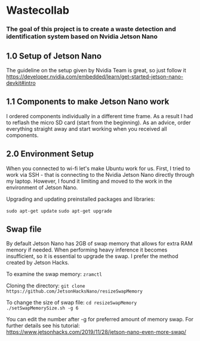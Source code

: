 # Wastecollab
### **The goal of this project is to create a waste detection and identification system based on Nvidia Jetson Nano**

## 1.0 Setup of Jetson Nano 
The guideline on the setup given by Nvidia Team is great, so just follow it https://developer.nvidia.com/embedded/learn/get-started-jetson-nano-devkit#intro

## 1.1 Components to make Jetson Nano work
I ordered components individually in a different time frame. As a result I had to reflash the micro SD card (start from the beginning). As an advice, order everything straight away and start working when you received all components. 

## 2.0 Environment Setup 
When you connected to wi-fi let's make Ubuntu work for us. First, I tried to work via SSH - that is connecting to the Nvidia Jetson Nano directly through my laptop. However, I found it limiting and moved to the work in the environment of Jetson Nano. 

Upgrading and updating preinstalled packages and libraries:

`sudo apt-get update`
`sudo apt-get upgrade`

## Swap file
By default Jetson Nano has 2GB of swap memory that allows for extra RAM memory if needed. When performing heavy inference it becomes insufficient, so it is essential to upgrade the swap. I prefer the method created by Jetson Hacks. 

To examine the swap memory:
`zramctl` 

Cloning the directory:
`git clone https://github.com/JetsonHacksNano/resizeSwapMemory`

To change the size of swap file:
`cd resizeSwapMemory`
`./setSwapMemorySize.sh -g 6`

You can edit the number after -g for preferred amount of memory swap. For further details see his tutorial: https://www.jetsonhacks.com/2019/11/28/jetson-nano-even-more-swap/












